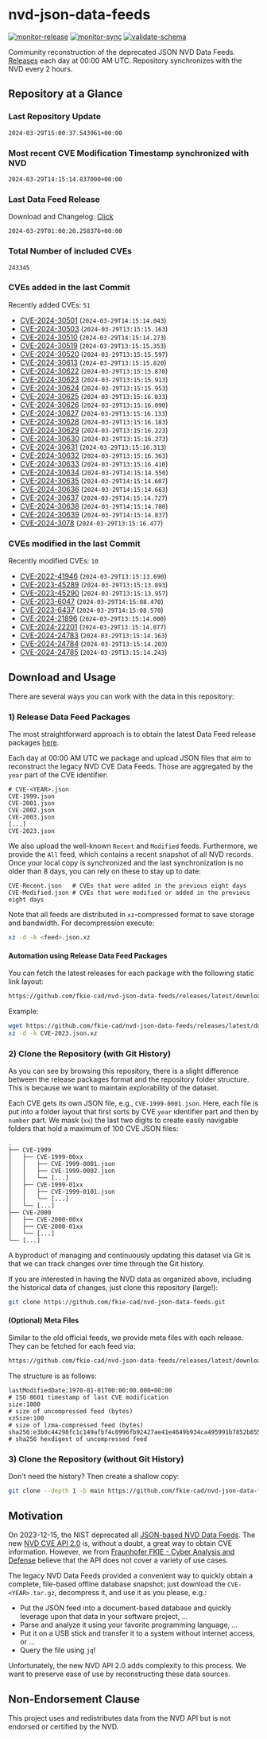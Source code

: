 # nvd-json-data-feeds

[![monitor-release](https://github.com/fkie-cad/nvd-json-data-feeds/actions/workflows/monitor_release.yml/badge.svg)](https://github.com/fkie-cad/nvd-json-data-feeds/actions/workflows/monitor_release.yml)
[![monitor-sync](https://github.com/fkie-cad/nvd-json-data-feeds/actions/workflows/monitor_sync.yml/badge.svg)](https://github.com/fkie-cad/nvd-json-data-feeds/actions/workflows/monitor_sync.yml)
[![validate-schema](https://github.com/fkie-cad/nvd-json-data-feeds/actions/workflows/validate_schema.yml/badge.svg)](https://github.com/fkie-cad/nvd-json-data-feeds/actions/workflows/validate_schema.yml)

Community reconstruction of the deprecated JSON NVD Data Feeds.
[Releases](https://github.com/fkie-cad/nvd-json-data-feeds/releases/latest) each day at 00:00 AM UTC.
Repository synchronizes with the NVD every 2 hours.

## Repository at a Glance

### Last Repository Update

```plain
2024-03-29T15:00:37.543961+00:00
```

### Most recent CVE Modification Timestamp synchronized with NVD

```plain
2024-03-29T14:15:14.837000+00:00
```

### Last Data Feed Release

Download and Changelog: [Click](https://github.com/fkie-cad/nvd-json-data-feeds/releases/latest)

```plain
2024-03-29T01:00:20.258376+00:00
```

### Total Number of included CVEs

```plain
243345
```

### CVEs added in the last Commit

Recently added CVEs: `51`

- [CVE-2024-30501](CVE-2024/CVE-2024-305xx/CVE-2024-30501.json) (`2024-03-29T14:15:14.043`)
- [CVE-2024-30503](CVE-2024/CVE-2024-305xx/CVE-2024-30503.json) (`2024-03-29T13:15:15.163`)
- [CVE-2024-30510](CVE-2024/CVE-2024-305xx/CVE-2024-30510.json) (`2024-03-29T14:15:14.273`)
- [CVE-2024-30519](CVE-2024/CVE-2024-305xx/CVE-2024-30519.json) (`2024-03-29T13:15:15.353`)
- [CVE-2024-30520](CVE-2024/CVE-2024-305xx/CVE-2024-30520.json) (`2024-03-29T13:15:15.597`)
- [CVE-2024-30613](CVE-2024/CVE-2024-306xx/CVE-2024-30613.json) (`2024-03-29T13:15:15.820`)
- [CVE-2024-30622](CVE-2024/CVE-2024-306xx/CVE-2024-30622.json) (`2024-03-29T13:15:15.870`)
- [CVE-2024-30623](CVE-2024/CVE-2024-306xx/CVE-2024-30623.json) (`2024-03-29T13:15:15.913`)
- [CVE-2024-30624](CVE-2024/CVE-2024-306xx/CVE-2024-30624.json) (`2024-03-29T13:15:15.953`)
- [CVE-2024-30625](CVE-2024/CVE-2024-306xx/CVE-2024-30625.json) (`2024-03-29T13:15:16.033`)
- [CVE-2024-30626](CVE-2024/CVE-2024-306xx/CVE-2024-30626.json) (`2024-03-29T13:15:16.090`)
- [CVE-2024-30627](CVE-2024/CVE-2024-306xx/CVE-2024-30627.json) (`2024-03-29T13:15:16.133`)
- [CVE-2024-30628](CVE-2024/CVE-2024-306xx/CVE-2024-30628.json) (`2024-03-29T13:15:16.183`)
- [CVE-2024-30629](CVE-2024/CVE-2024-306xx/CVE-2024-30629.json) (`2024-03-29T13:15:16.223`)
- [CVE-2024-30630](CVE-2024/CVE-2024-306xx/CVE-2024-30630.json) (`2024-03-29T13:15:16.273`)
- [CVE-2024-30631](CVE-2024/CVE-2024-306xx/CVE-2024-30631.json) (`2024-03-29T13:15:16.313`)
- [CVE-2024-30632](CVE-2024/CVE-2024-306xx/CVE-2024-30632.json) (`2024-03-29T13:15:16.363`)
- [CVE-2024-30633](CVE-2024/CVE-2024-306xx/CVE-2024-30633.json) (`2024-03-29T13:15:16.410`)
- [CVE-2024-30634](CVE-2024/CVE-2024-306xx/CVE-2024-30634.json) (`2024-03-29T14:15:14.550`)
- [CVE-2024-30635](CVE-2024/CVE-2024-306xx/CVE-2024-30635.json) (`2024-03-29T14:15:14.607`)
- [CVE-2024-30636](CVE-2024/CVE-2024-306xx/CVE-2024-30636.json) (`2024-03-29T14:15:14.663`)
- [CVE-2024-30637](CVE-2024/CVE-2024-306xx/CVE-2024-30637.json) (`2024-03-29T14:15:14.727`)
- [CVE-2024-30638](CVE-2024/CVE-2024-306xx/CVE-2024-30638.json) (`2024-03-29T14:15:14.780`)
- [CVE-2024-30639](CVE-2024/CVE-2024-306xx/CVE-2024-30639.json) (`2024-03-29T14:15:14.837`)
- [CVE-2024-3078](CVE-2024/CVE-2024-30xx/CVE-2024-3078.json) (`2024-03-29T13:15:16.477`)


### CVEs modified in the last Commit

Recently modified CVEs: `10`

- [CVE-2022-41946](CVE-2022/CVE-2022-419xx/CVE-2022-41946.json) (`2024-03-29T13:15:13.690`)
- [CVE-2023-45289](CVE-2023/CVE-2023-452xx/CVE-2023-45289.json) (`2024-03-29T13:15:13.893`)
- [CVE-2023-45290](CVE-2023/CVE-2023-452xx/CVE-2023-45290.json) (`2024-03-29T13:15:13.957`)
- [CVE-2023-6047](CVE-2023/CVE-2023-60xx/CVE-2023-6047.json) (`2024-03-29T14:15:08.470`)
- [CVE-2023-6437](CVE-2023/CVE-2023-64xx/CVE-2023-6437.json) (`2024-03-29T14:15:08.570`)
- [CVE-2024-21896](CVE-2024/CVE-2024-218xx/CVE-2024-21896.json) (`2024-03-29T13:15:14.000`)
- [CVE-2024-22201](CVE-2024/CVE-2024-222xx/CVE-2024-22201.json) (`2024-03-29T13:15:14.077`)
- [CVE-2024-24783](CVE-2024/CVE-2024-247xx/CVE-2024-24783.json) (`2024-03-29T13:15:14.163`)
- [CVE-2024-24784](CVE-2024/CVE-2024-247xx/CVE-2024-24784.json) (`2024-03-29T13:15:14.203`)
- [CVE-2024-24785](CVE-2024/CVE-2024-247xx/CVE-2024-24785.json) (`2024-03-29T13:15:14.243`)


## Download and Usage

There are several ways you can work with the data in this repository:

### 1) Release Data Feed Packages

The most straightforward approach is to obtain the latest Data Feed release packages [here](https://github.com/fkie-cad/nvd-json-data-feeds/releases/latest).

Each day at 00:00 AM UTC we package and upload JSON files that aim to reconstruct the legacy NVD CVE Data Feeds.
Those are aggregated by the `year` part of the CVE identifier:

```
# CVE-<YEAR>.json
CVE-1999.json
CVE-2001.json
CVE-2002.json
CVE-2003.json
[...]
CVE-2023.json
```

We also upload the well-known `Recent` and `Modified` feeds.
Furthermore, we provide the `All` feed, which contains a recent snapshot of all NVD records.
Once your local copy is synchronized and the last synchronization is no older than 8 days, you can rely on these to stay up to date:

```plain
CVE-Recent.json   # CVEs that were added in the previous eight days
CVE-Modified.json # CVEs that were modified or added in the previous eight days
```

Note that all feeds are distributed in `xz`-compressed format to save storage and bandwidth.
For decompression execute:

```sh
xz -d -k <feed>.json.xz
```

#### Automation using Release Data Feed Packages

You can fetch the latest releases for each package with the following static link layout:

```sh
https://github.com/fkie-cad/nvd-json-data-feeds/releases/latest/download/CVE-<YEAR>.json.xz
```

Example:

```sh
wget https://github.com/fkie-cad/nvd-json-data-feeds/releases/latest/download/CVE-2023.json.xz
xz -d -k CVE-2023.json.xz
```

### 2) Clone the Repository (with Git History)

As you can see by browsing this repository, there is a slight difference between the release packages format and the repository folder structure.
This is because we want to maintain explorability of the dataset.

Each CVE gets its own JSON file, e.g., `CVE-1999-0001.json`.
Here, each file is put into a folder layout that first sorts by CVE `year` identifier part and then by `number` part.
We mask (`xx`) the last two digits to create easily navigable folders that hold a maximum of 100 CVE JSON files:

```plain
.
├── CVE-1999
│   ├── CVE-1999-00xx
│   │   ├── CVE-1999-0001.json
│   │   ├── CVE-1999-0002.json
│   │   └── [...]
│   ├── CVE-1999-01xx
│   │   ├── CVE-1999-0101.json
│   │   └── [...]
│   └── [...]
├── CVE-2000
│   ├── CVE-2000-00xx
│   ├── CVE-2000-01xx
│   └── [...]
└── [...]
```

A byproduct of managing and continuously updating this dataset via Git is that we can track changes over time through the Git history.

If you are interested in having the NVD data as organized above, including the historical data of changes, just clone this repository (large!):

```sh
git clone https://github.com/fkie-cad/nvd-json-data-feeds.git
```

#### (Optional) Meta Files

Similar to the old official feeds, we provide meta files with each release. They can be fetched for each feed via:

```sh
https://github.com/fkie-cad/nvd-json-data-feeds/releases/latest/download/CVE-<YEAR>.meta
```

The structure is as follows:

```plain
lastModifiedDate:1970-01-01T00:00:00.000+00:00                          # ISO 8601 timestamp of last CVE modification
size:1000                                                               # size of uncompressed feed (bytes)
xzSize:100                                                              # size of lzma-compressed feed (bytes)
sha256:e3b0c44298fc1c149afbf4c8996fb92427ae41e4649b934ca495991b7852b855 # sha256 hexdigest of uncompressed feed
```

### 3) Clone the Repository (without Git History)

Don't need the history? Then create a shallow copy:

```sh
git clone --depth 1 -b main https://github.com/fkie-cad/nvd-json-data-feeds.git
```

## Motivation

On 2023-12-15, the NIST deprecated all [JSON-based NVD Data Feeds](https://nvd.nist.gov/vuln/data-feeds#divRetirementBanner-1).
The new [NVD CVE API 2.0](https://nvd.nist.gov/developers/vulnerabilities) is, without a doubt, a great way to obtain CVE information.
However, we from [Fraunhofer FKIE - Cyber Analysis and Defense](https://www.fkie.fraunhofer.de/en/departments/cad.html) believe that the API does not cover a variety of use cases.

The legacy NVD Data Feeds provided a convenient way to quickly obtain a complete, file-based offline database snapshot; just download the `CVE-<YEAR>.tar.gz`, decompress it, and use it as you please, e.g.:

- Put the JSON feed into a document-based database and quickly leverage upon that data in your software project, ...
- Parse and analyze it using your favorite programming language, ...
- Put it on a USB stick and transfer it to a system without internet access, or ...
- Query the file using `jq`!

Unfortunately, the new NVD API 2.0 adds complexity to this process.
We want to preserve ease of use by reconstructing these data sources.

## Non-Endorsement Clause

This project uses and redistributes data from the NVD API but is not endorsed or certified by the NVD.
